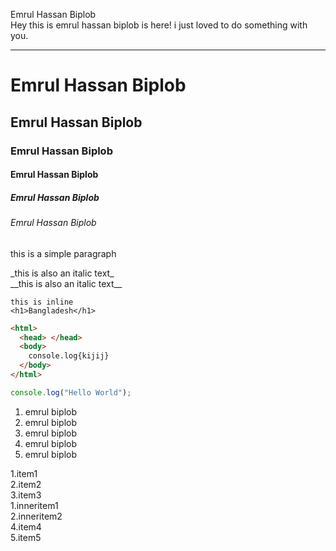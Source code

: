 <!-- Markdown Tutorial  -->

Emrul Hassan Biplob<br/>
Hey this is emrul hassan biplob is here! i just loved to do something with you.

---

# Emrul Hassan Biplob

## Emrul Hassan Biplob

### Emrul Hassan Biplob

#### Emrul Hassan Biplob

##### Emrul Hassan Biplob

###### Emrul Hassan Biplob

<p>this is a simple paragraph</p>
<!-- <i>gygyguhiiuy7tiqy3ewgtgt</i>   -->
_this is also an italic text_  <br>
__this is also an italic text__

`this is inline`  
`<h1>Bangladesh</h1>`

```html
<html>
  <head> </head>
  <body>
    console.log{kijij}
  </body>
</html>
```

```javascript
console.log("Hello World");
```

<ol>
<li>emrul biplob</li>
<li>emrul biplob</li>
<li>emrul biplob</li>
<li>emrul biplob</li>
<li>emrul biplob</li>

</ol>

1.item1  
2.item2  
3.item3  
        1.inneritem1  
        2.inneritem2  
4.item4  
5.item5
